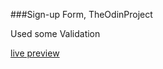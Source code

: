 ###Sign-up Form, TheOdinProject

Used some Validation

[live preview](https://novachaos82.github.io/Sign_up-form/)
